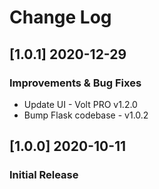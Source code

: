 # Change Log

## [1.0.1] 2020-12-29
### Improvements & Bug Fixes

- Update UI - Volt PRO v1.2.0
- Bump Flask codebase - v1.0.2

## [1.0.0] 2020-10-11
### Initial Release

